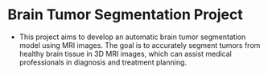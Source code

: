 # Brain Tumor Segmentation Project

- This project aims to develop an automatic brain tumor segmentation model using MRI images. The goal is to accurately segment tumors from healthy brain tissue in 3D MRI images, which can assist medical professionals in diagnosis and treatment planning.
